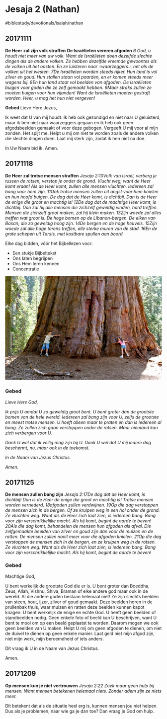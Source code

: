 # Jesaja 2 (Nathan)
#biblestudy/devotionals/isaiah/nathan

## 20171111
**De Heer zal zijn volk straffen**
**De Israëlieten vereren afgoden**
*6 God, u houdt niet meer van uw volk. Want de Israëlieten doen dezelfde slechte dingen als de andere volken. Ze hebben dezelfde vreemde gewoontes als de volken uit het oosten. En ze luisteren naar ::waarzeggers::, net als de volken uit het westen.*
*7De Israëlieten worden steeds rijker. Hun land is vol zilver en goud. Hun stallen staan vol paarden, en er komen steeds meer ​wagens​ bij. 8En hun land staat vol beelden van ​afgoden. De Israëlieten buigen voor ​goden​ die ze zelf gemaakt hebben. 9Maar straks zullen ze moeten buigen voor hun vijanden! Want de Israëlieten moeten gestraft worden. Heer, u mag het hun niet ​vergeven!*

**Gebed**
Lieve Here Jezus, 

Ik weet dat U van mij houdt. Ik heb ook gezondigd en niet naar U geluisterd, maar ik ben niet naar waarzeggers gegaan en ik heb ook geen afgodsbeelden gemaakt of voor deze gebogen. Vergeeft U mij voor al mijn zonden. Het spijt me. 
Helpt u mij om niet te worden zoals de andere volken die slechte dingen doen. 
Laat mij sterk zijn, zodat ik hen niet na doe. 

In Uw Naam bid ik. 
Amen. 

## 20171118 
**De Heer zal trotse mensen straffen**
*Jesaja 2:10Volk van Israël, verberg je tussen de rotsen, verstop je onder de grond. Vlucht weg, want de Heer komt eraan!*
*Als de Heer komt, zullen alle mensen vluchten. Iedereen zal bang voor hem zijn. 11Ook trotse mensen zullen uit angst voor hem knielen en hun hoofd buigen. De dag dat de Heer komt, is dichtbij. Dan is de Heer de enige die groot en machtig is!*
*12De dag dat de machtige Heer komt, is dichtbij. Dan zal hij alle mensen die zichzelf geweldig vinden, hard treffen. Mensen die zichzelf groot maken, zal hij klein maken. 13Zijn woede zal alles treffen wat groot is. De hoge bomen op de Libanon-bergen. De eiken van Basan, die zo geweldig hoog zijn. 14De bergen en de hoge heuvels. 15Zijn woede zal alle hoge torens treffen, alle sterke muren van de stad. 16En de grote schepen uit Tarsis, met kostbare spullen aan boord.*

Elke dag bidden, vóór het Bijbellezen voor:
* Een stukje Bijbeltekst
* Ons laten begrijpen
* Ons Hem leren kennen
* Concentratie

![](Jesaja%202%20(Nathan)/Afbeeldingsresultaat%20voor%20mammoetboom.jpeg)

### Gebed
*Lieve Here God,* 

*Ik prijs U omdat U zo geweldig groot bent. U bent groter dan de grootste bomen van de hele wereld. Iedereen zal bang zijn voor U, zelfs de grootste en meest trotse mensen. U hoeft alleen maar te praten en dan is iedereen al bang. Ze zullen zich gaan verstoppen onder de rotsen. Maar niemand kan zich verbergen voor U.* 

*Dank U wel dat ik veilig mag zijn bij U. Dank U wel dat U mij iedere dag beschermt, nu, maar ook in de toekomst.* 

*In de Naam van Jezus Christus.* 

*Amen.* 

## 20171125 
**De mensen zullen bang zijn**
*Jesaja 2:17De dag dat de Heer komt, is dichtbij! Dan is de Heer de enige die groot en machtig is! Trotse mensen worden vernederd, 18afgoden​ zullen verdwijnen. 19Op die dag verstoppen de mensen zich in de bergen. Of ze kruipen weg in een hol onder de grond. Ze vluchten weg. Want als de Heer zich laat zien, is iedereen bang. Bang voor zijn verschrikkelijke macht. Als hij komt, begint de aarde te beven!*
*20Als die dag komt, behandelen de mensen hun ​afgoden​ als afval. Die zelfgemaakte beelden van zilver en goud zijn dan voor de muizen en de ratten. De mensen zullen nooit meer voor die ​afgoden​ knielen.*
*21Op die dag verstoppen de mensen zich in de bergen, en ze kruipen weg in de rotsen. Ze vluchten weg. Want als de Heer zich laat zien, is iedereen bang. Bang voor zijn verschrikkelijke macht. Als hij komt, begint de aarde te beven!*

### Gebed
Machtige God, 

U bent werkelijk de grootste God die er is. U bent groter dan Boeddha, Zeus, Allah, Vishnu, Shiva, Braman of elke andere god maar ook in de wereld. Al die andere goden bestaan helemaal niet! Ze zijn slechts beelden van steen, hout, ijzer, zilver of goud gemaakt. Deze beelden horen in de prullenbak thuis, waar muizen en ratten deze beelden kunnen kapot knagen. 
U bent werkelijk de enige en echte God. U heeft geen beelden of standbeelden nodig. Geen enkele foto of beeld kan U beschrijven, want U bent te mooi om op een beeld geplaatst te worden. Daarom mogen we ook geen beelden van U maken. 
Helpt U mij om geen afgoden te dienen, om niet de duivel te dienen op geen enkele manier. Laat geld niet mijn afgod zijn, niet mijn werk, mijn beroemdheid of iets anders. 

Dit vraag ik U in de Naam van Jezus Christus. 

Amen. 

##  20171209
**Op mensen kun je niet vertrouwen**
*Jesaja 2:22 Zoek maar geen hulp bij mensen. Want mensen betekenen helemaal niets. Zonder adem zijn ze niets meer.*

Dit betekent dat als de situatie heel erg is, kunnen mensen jou niet helpen. Dus als je problemen,  naar wie ga je dan toe? Dan vraag je God om hulp. 
